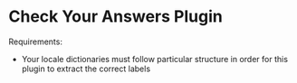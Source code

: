 # Check Your Answers Plugin

Requirements:

* Your locale dictionaries must follow particular structure in order for this plugin to extract the correct labels
